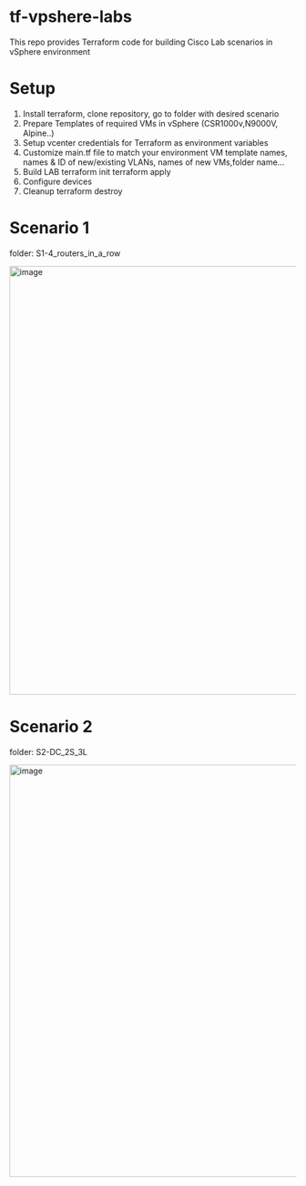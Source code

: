 # tf-vpshere-labs

This repo provides Terraform code for building Cisco Lab scenarios in vSphere environment

# Setup

1. Install terraform, clone repository, go to folder with desired scenario
2. Prepare Templates of required VMs in vSphere (CSR1000v,N9000V, Alpine..)
3. Setup vcenter credentials for Terraform as environment variables
4. Customize main.tf file to match your environment
VM template names, names & ID of new/existing VLANs, names of new VMs,folder name...
5. Build LAB
terraform init
terraform apply
6. Configure devices
7. Cleanup
terraform destroy

# Scenario 1
folder: S1-4_routers_in_a_row

<img width="753" alt="image" src="https://github.com/user-attachments/assets/ead7db45-7615-4ceb-aa04-2f43609c79fb">


# Scenario 2
folder: S2-DC_2S_3L

<img width="724" alt="image" src="https://github.com/user-attachments/assets/067c4afe-9fd1-4555-8999-3f59695b6633">


